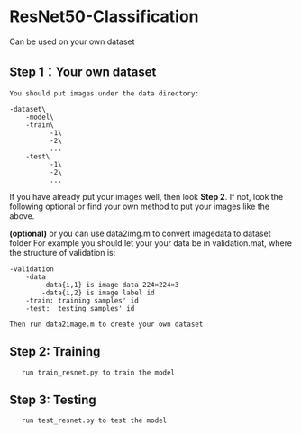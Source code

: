 # ResNet50-Classification
Can be used on your own dataset

## Step 1：Your own dataset
    You should put images under the data directory:
```
-dataset\
    -model\
    -train\
          -1\
          -2\
          ...
    -test\
          -1\
          -2\
          ...
```

If you have already put your images well, then look **Step 2**. If not, look the following optional or find your own method to put your images like the above.

**(optional)** or you can use data2img.m to convert imagedata to dataset folder
For example you should let your your data be in validation.mat, where the structure of validation is:
```
-validation
    -data
        -data{i,1} is image data 224×224×3
        -data{i,2} is image label id
    -train: training samples' id
    -test:  testing samples' id
```
```
Then run data2image.m to create your own dataset
```

 ## Step 2: Training
 ```
    run train_resnet.py to train the model
 ```

 ## Step 3: Testing
 ```
    run test_resnet.py to test the model
 ```

